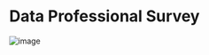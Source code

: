 # Data Professional Survey 
![image](https://github.com/sadiamhjbn/PowerBI/assets/24777352/69f6764a-0103-42ea-91e7-6578253927c7)
